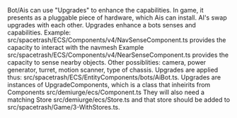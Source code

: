 Bot/Ais can use "Upgrades" to enhance the capabilities. In game, it presents as a pluggable piece of hardware, which Ais can install. AI's swap upgrades with each other. Upgrades enhance a bots senses and capabilities. Example: src/spacetrash/ECS/Components/v4/NavSenseComponent.ts provides the capacity to interact with the navmesh Example src/spacetrash/ECS/Components/v4/NearSenseComponent.ts provides the capacity to sense nearby objects. Other possiblities: camera, power generator, turret, motion scanner, type of chassis. Upgrades are applied thus: src/spacetrash/ECS/EntityComponents/bots/AiBot.ts. Upgrades are instances of UpgradeComponents, which is a class that inheirits from Components src/demiurge/ecs/Component.ts They will also need a matching Store src/demiurge/ecs/Store.ts and that store should be added to src/spacetrash/Game/3-WithStores.ts. 